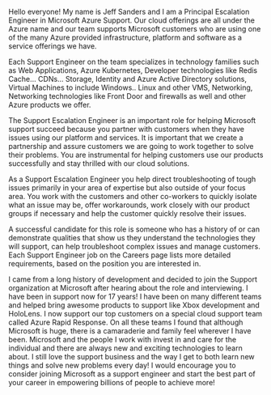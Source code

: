 Hello everyone!  My name is Jeff Sanders and I am a Principal Escalation Engineer in Microsoft Azure Support.  Our cloud offerings are all under the Azure name and our team supports Microsoft customers who are using one of the many Azure provided infrastructure, platform and software as a service offerings we have.  

Each Support Engineer on the team specializes in technology families such as Web Applications, Azure Kubernetes, Developer technologies like Redis Cache… CDNs… Storage, Identity and Azure Active Directory solutions, Virtual Machines to include Windows.. Linux and other VMS, Networking, Networking technologies like Front Door and firewalls as well and other Azure products we offer.

The Support Escalation Engineer  is an important role for helping Microsoft support succeed because you partner with customers when they have issues using our platform and services.  It is important that we create a partnership and assure customers we are going to work together to solve their problems.  You are instrumental for helping customers use our products successfully and stay thrilled with our cloud solutions.  

As a Support Escalation Engineer  you help direct troubleshooting of tough issues primarily in your area of expertise but also outside of your focus area.  You work with the customers and other co-workers to quickly isolate what an issue may be, offer workarounds, work closely with our product groups if necessary and help the customer quickly resolve their issues.  

A successful candidate for this role is someone who has a history of or can demonstrate qualities that show us they understand the technologies they will support, can help troubleshoot complex issues and manage customers.  Each Support Engineer job on the Careers page lists more detailed requirements, based on the position you are interested in.

I came from a long history of development and decided to join the Support organization at Microsoft after hearing about the role and interviewing.  I have been in support now for 17 years!  I have been on many different teams and helped bring awesome products to support like Xbox development and HoloLens.  I now support our top customers on a special cloud support team called Azure Rapid Response.  On all these teams I found that although Microsoft is huge, there is a camaraderie and family feel wherever I have been.  Microsoft and the people I work with invest in and care for the individual and there are always new and exciting technologies to learn about.  I still love the support business and the way I get to both learn new things and solve new problems every day!  I would encourage you to consider joining Microsoft as a support engineer and start the best part of your career in empowering billions of people to achieve more!
